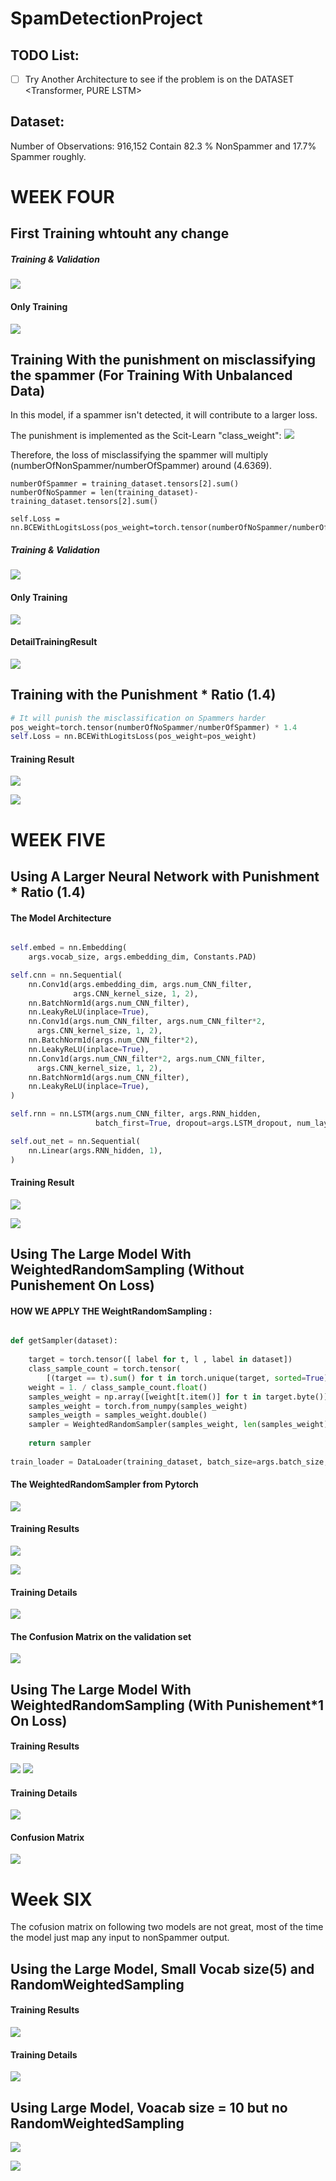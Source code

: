 # SpamDetectionProject

## TODO List:

- [ ] Try Another Architecture to see if the problem is on the DATASET <Transformer, PURE LSTM>


## Dataset:
  Number of Observations: 916,152
  Contain 82.3 % NonSpammer and 17.7% Spammer roughly. 
  

# WEEK FOUR
  

## First Training whtouht any change

##### Training & Validation
![](https://github.com/ChihchengHsieh/SpamDetectionProject/blob/master/ModelLog/WithOutPunishment/All_Hist_SSCL.png?raw=true)

#### Only Training 

![](https://github.com/ChihchengHsieh/SpamDetectionProject/blob/master/ModelLog/WithOutPunishment/Train_Loss&Acc_Hist_SSCL.png?raw=true)

## Training With the punishment on misclassifying the spammer (For Training With Unbalanced Data)
In this model, if a spammer isn't detected, it will contribute to a larger loss.

The punishment is implemented as the Scit-Learn "class_weight":
![](https://github.com/ChihchengHsieh/SpamDetectionProject/blob/master/skleanClassWeight.png?raw=true)

Therefore, the loss of misclassifying the spammer will multiply (numberOfNonSpammer/numberOfSpammer) around (4.6369).


```
numberOfSpammer = training_dataset.tensors[2].sum()
numberOfNoSpammer = len(training_dataset)-training_dataset.tensors[2].sum()

self.Loss = nn.BCEWithLogitsLoss(pos_weight=torch.tensor(numberOfNoSpammer/numberOfSpammer))

```


##### Training & Validation
![](https://github.com/ChihchengHsieh/SpamDetectionProject/blob/master/ModelLog/WithPunishmentOnSpammer/All_Hist_SSCL.png?raw=true)

#### Only Training 
![](https://github.com/ChihchengHsieh/SpamDetectionProject/blob/master/ModelLog/WithPunishmentOnSpammer/Train_Loss&Acc_Hist_SSCL.png?raw=true)

#### DetailTrainingResult

![](https://github.com/ChihchengHsieh/SpamDetectionProject/blob/master/EpochSix.png?raw=true)




## Training with the Punishment * Ratio (1.4)

```python
# It will punish the misclassification on Spammers harder
pos_weight=torch.tensor(numberOfNoSpammer/numberOfSpammer) * 1.4
self.Loss = nn.BCEWithLogitsLoss(pos_weight=pos_weight)

```

#### Training Result

![](https://github.com/ChihchengHsieh/SpamDetectionProject/blob/master/ModelLog/WithPunishmentAndRatio1.4/All_Hist_SSCL.png?raw=true)

![](https://github.com/ChihchengHsieh/SpamDetectionProject/blob/master/ModelLog/WithPunishmentAndRatio1.4/Train_Loss%26Acc_Hist_SSCL.png?raw=true)




# WEEK FIVE


## Using A Larger Neural Network with Punishment * Ratio (1.4)

#### The Model Architecture


```python

self.embed = nn.Embedding(
    args.vocab_size, args.embedding_dim, Constants.PAD)

self.cnn = nn.Sequential(
    nn.Conv1d(args.embedding_dim, args.num_CNN_filter,
              args.CNN_kernel_size, 1, 2),
    nn.BatchNorm1d(args.num_CNN_filter),
    nn.LeakyReLU(inplace=True),
    nn.Conv1d(args.num_CNN_filter, args.num_CNN_filter*2,
      args.CNN_kernel_size, 1, 2),
    nn.BatchNorm1d(args.num_CNN_filter*2),
    nn.LeakyReLU(inplace=True),
    nn.Conv1d(args.num_CNN_filter*2, args.num_CNN_filter,
      args.CNN_kernel_size, 1, 2),
    nn.BatchNorm1d(args.num_CNN_filter),
    nn.LeakyReLU(inplace=True),
)

self.rnn = nn.LSTM(args.num_CNN_filter, args.RNN_hidden,
                   batch_first=True, dropout=args.LSTM_dropout, num_layers = 3)

self.out_net = nn.Sequential(
    nn.Linear(args.RNN_hidden, 1),
)

```
#### Training Result

![](https://github.com/ChihchengHsieh/SpamDetectionProject/blob/master/ModelLog/LargerModelWith1.4/All_Hist_SSCL.png?raw=true)

![](https://github.com/ChihchengHsieh/SpamDetectionProject/blob/master/ModelLog/LargerModelWith1.4/Train_Loss%26Acc_Hist_SSCL.png?raw=true)




## Using The Large Model With WeightedRandomSampling (Without Punishement On Loss)

#### HOW WE APPLY THE WeightRandomSampling <Only Use on the training set>:

```python

def getSampler(dataset):
    
    target = torch.tensor([ label for t, l , label in dataset])
    class_sample_count = torch.tensor(
        [(target == t).sum() for t in torch.unique(target, sorted=True)])
    weight = 1. / class_sample_count.float()
    samples_weight = np.array([weight[t.item()] for t in target.byte()])
    samples_weight = torch.from_numpy(samples_weight)
    samples_weigth = samples_weight.double()
    sampler = WeightedRandomSampler(samples_weight, len(samples_weight))
    
    return sampler
    
train_loader = DataLoader(training_dataset, batch_size=args.batch_size, shuffle=False, drop_last=False, sampler = sampler)

```

#### The WeightedRandomSampler from Pytorch

![](https://github.com/ChihchengHsieh/SpamDetectionProject/blob/master/ModelLog/LargeModelWithWeightedRandomSampling/PytorchWeightedRandomSampler.png?raw=true)


#### Training Results

![](https://github.com/ChihchengHsieh/SpamDetectionProject/blob/master/ModelLog/LargeModelWithWeightedRandomSampling/Train_Loss%26Acc_Hist_SSCL.png?raw=true)

![](https://github.com/ChihchengHsieh/SpamDetectionProject/blob/master/ModelLog/LargeModelWithWeightedRandomSampling/All_Hist_SSCL.png?raw=true)


#### Training Details

![](https://github.com/ChihchengHsieh/SpamDetectionProject/blob/master/ModelLog/LargeModelWithWeightedRandomSampling/WeightedRandomSampling.png)

#### The Confusion Matrix on the validation set

![](https://github.com/ChihchengHsieh/SpamDetectionProject/blob/master/ModelLog/LargeModelWithWeightedRandomSampling/ConfusionMatrix.png?raw=true)



## Using The Large Model With WeightedRandomSampling (With Punishement*1 On Loss)

#### Training Results
![](https://github.com/ChihchengHsieh/SpamDetectionProject/blob/master/ModelLog/LargerModelUsingWeightedRandomSampliingAndNormalRatioAtSameTime/Train_Loss%26Acc_Hist_SSCL.png?raw=true)
![](https://github.com/ChihchengHsieh/SpamDetectionProject/blob/master/ModelLog/LargerModelUsingWeightedRandomSampliingAndNormalRatioAtSameTime/All_Hist_SSCL.png?raw=true)

#### Training Details
![](https://github.com/ChihchengHsieh/SpamDetectionProject/blob/master/ModelLog/LargerModelUsingWeightedRandomSampliingAndNormalRatioAtSameTime/TrainingDetails.png?raw=true)


#### Confusion Matrix
![](https://github.com/ChihchengHsieh/SpamDetectionProject/blob/master/ModelLog/LargerModelUsingWeightedRandomSampliingAndNormalRatioAtSameTime/ConfusionMatrix.png?raw=true)




# Week SIX

The cofusion matrix on following two models are not great, most of the time the model just map any input to nonSpammer output.


## Using the Large Model, Small Vocab size(5) and RandomWeightedSampling


#### Training Results

![](https://github.com/ChihchengHsieh/SpamDetectionProject/blob/master/ModelLog/Vocab5RandomWeightedSamplingLargeModel/Log/All_Hist_SSCL.png?raw=true)


#### Training Details

![](https://github.com/ChihchengHsieh/SpamDetectionProject/blob/master/ModelLog/Vocab5RandomWeightedSamplingLargeModel/Log/Train_Loss%26Acc_Hist_SSCL.png?raw=true)




## Using Large Model, Voacab size = 10 but no RandomWeightedSampling

![](https://github.com/ChihchengHsieh/SpamDetectionProject/blob/master/ModelLog/Vocab10LargeModel/Log/All_Hist_SSCL.png?raw=true)

![](https://github.com/ChihchengHsieh/SpamDetectionProject/blob/master/ModelLog/Vocab10LargeModel/Log/Train_Loss%26Acc_Hist_SSCL.png?raw=true)







